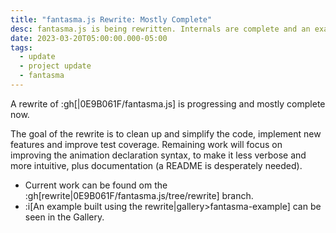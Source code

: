 ```yaml
---
title: "fantasma.js Rewrite: Mostly Complete"
desc: fantasma.js is being rewritten. Internals are complete and an example is available below.
date: 2023-03-20T05:00:00.000-05:00
tags:
  - update
  - project update
  - fantasma
---
```


A rewrite of :gh[|0E9B061F/fantasma.js] is progressing and mostly complete now.

The goal of the rewrite is to clean up and simplify the code, implement new
features and improve test coverage. Remaining work will focus on improving the
animation declaration syntax, to make it less verbose and more intuitive, plus
documentation (a README is desperately needed).

* Current work can be found om the :gh[rewrite|0E9B061F/fantasma.js/tree/rewrite] branch.
* :i[An example built using the rewrite|gallery>fantasma-example] can be seen in the Gallery.
